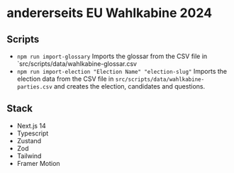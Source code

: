 # andererseits EU Wahlkabine 2024

## Scripts

- `npm run import-glossary` Imports the glossar from the CSV file in `src/scripts/data/wahlkabine-glossar.csv
- `npm run import-election "Election Name" "election-slug"` Imports the election data from the CSV file in `src/scripts/data/wahlkabine-parties.csv` and creates the election, candidates and questions.

## Stack

- Next.js 14
- Typescript
- Zustand
- Zod
- Tailwind
- Framer Motion
